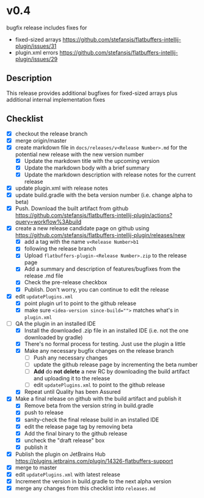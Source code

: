 # v0.4

bugfix release includes fixes for
  
  - fixed-sized arrays https://github.com/stefansjs/flatbuffers-intellij-plugin/issues/31
  - plugin.xml errors https://github.com/stefansjs/flatbuffers-intellij-plugin/issues/29

## Description

This release provides additional bugfixes for fixed-sized arrays plus additional internal implementation fixes

## Checklist

- [x] checkout the release branch
- [x] merge origin/master
- [x] create markdown file in `docs/releases/v<Release Number>.md` for the potential new release with the new version
  number
    - [x] Update the markdown title with the upcoming version
    - [x] Update the markdown body with a brief summary
    - [x] Update the markdown description with release notes for the current release
- [x] update plugin.xml with release notes
- [x] update build.gradle with the beta version number (i.e. change alpha to beta)
- [x] Push. Download the built artifact from github https://github.com/stefansjs/flatbuffers-intellij-plugin/actions?query=workflow%3Abuild
- [x] create a new release candidate page on github using https://github.com/stefansjs/flatbuffers-intellij-plugin/releases/new
    - [x] add a tag with the name `v<Release Number>b1`
    - [x] following the release branch
    - [x] Upload `flatbuffers-plugin-<Release Number>.zip` to the release page
    - [x] Add a summary and description of features/bugfixes from the release .md file
    - [x] Check the pre-release checkbox
    - [x] Publish. Don't worry, you can continue to edit the release
- [x] edit `updatePlugins.xml`
    - [x] point plugin url to point to the github release
    - [x] make sure `<idea-version since-build="">` matches what's in `plugin.xml`
- [ ] QA the plugin in an installed IDE
    - [x] Install the downloaded .zip file in an installed IDE (i.e. not the one downloaded by gradle)
    - [x] There's no formal process for testing. Just use the plugin a little
    - [x] Make any necessary bugfix changes on the release branch
        - [ ] Push any necessary changes
        - [ ] update the github release page by incrementing the beta number
        - [ ] **Add** do **not delete** a new RC by downloading the build artifact and uploading it to the release
        - [ ] edit `updatePlugins.xml` to point to the github release
    - [x] Repeat until Quality has been Assured
- [x] Make a final release on github with the build artifact and publish it
    - [x] Remove beta from the version string in build.gradle
    - [x] push to release
    - [x] sanity-check the final release build in an installed IDE
    - [x] edit the release page tag by removing beta
    - [x] Add the final binary to the github release
    - [x] uncheck the "draft release" box
    - [x] publish it
- [x] Publish the plugin on JetBrains Hub https://plugins.jetbrains.com/plugin/14326-flatbuffers-support
- [x] merge to master
- [x] edit `updatePlugins.xml` with latest release
- [x] Increment the version in build.gradle to the next alpha version
- [x] merge any changes from this checklist into `releases.md`